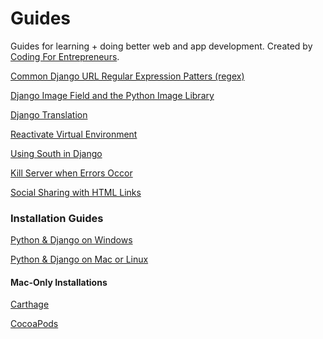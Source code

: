Guides
======

Guides for learning + doing better web and app development. Created by [Coding For Entrepreneurs](http://joincfe.com).

[Common Django URL Regular Expression Patters (regex)](./all/common_url_regex.md)

[Django Image Field and the Python Image Library](./all/imagefield_and_pillow.md)

[Django Translation](./all/Django_Translation.md)

[Reactivate Virtual Environment](./all/reactivate_virtualenv.md)

[Using South in Django](./all/using_south_in_django.md)

[Kill Server when Errors Occor](./all/kill_server.md)

[Social Sharing with HTML Links](./all/social_share_links.md)



### Installation Guides

[Python & Django on Windows](./all/install_django_windows.md)

[Python & Django on Mac or Linux](./all/install_django_mac_linux.md)


#### Mac-Only Installations

[Carthage](./all/install_carthage.md)

[CocoaPods](./all/install_cocoapods.md)

		
